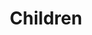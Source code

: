 ---
layout: content
data: housing
title: Children
isHome: true
link: https://figure.nz/search/?query=pacific%20children&ref=pfnz
---